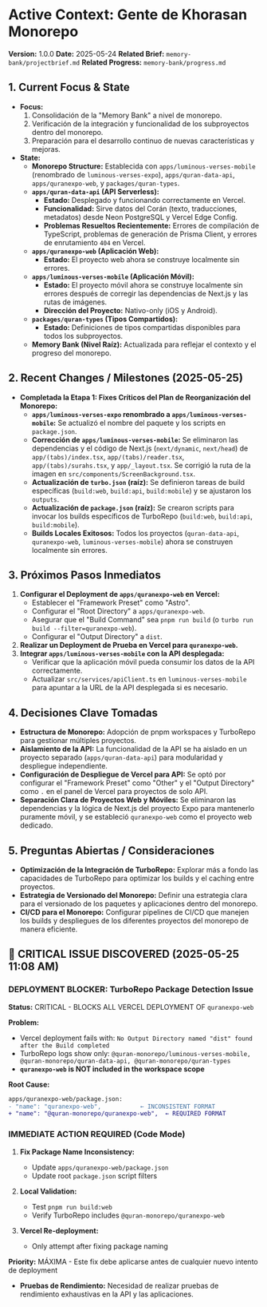 # Active Context: Gente de Khorasan Monorepo

**Version:** 1.0.0
**Date:** 2025-05-24
**Related Brief:** `memory-bank/projectbrief.md`
**Related Progress:** `memory-bank/progress.md`

## 1. Current Focus & State

-   **Focus:**
    1.  Consolidación de la "Memory Bank" a nivel de monorepo.
    2.  Verificación de la integración y funcionalidad de los subproyectos dentro del monorepo.
    3.  Preparación para el desarrollo continuo de nuevas características y mejoras.
-   **State:**
    -   **Monorepo Structure:** Establecida con `apps/luminous-verses-mobile` (renombrado de `luminous-verses-expo`), `apps/quran-data-api`, `apps/quranexpo-web`, y `packages/quran-types`.
    -   **`apps/quran-data-api` (API Serverless):**
        -   **Estado:** Desplegado y funcionando correctamente en Vercel.
        -   **Funcionalidad:** Sirve datos del Corán (texto, traducciones, metadatos) desde Neon PostgreSQL y Vercel Edge Config.
        -   **Problemas Resueltos Recientemente:** Errores de compilación de TypeScript, problemas de generación de Prisma Client, y errores de enrutamiento `404` en Vercel.
    -   **`apps/quranexpo-web` (Aplicación Web):**
        -   **Estado:** El proyecto web ahora se construye localmente sin errores.
    -   **`apps/luminous-verses-mobile` (Aplicación Móvil):**
        -   **Estado:** El proyecto móvil ahora se construye localmente sin errores después de corregir las dependencias de Next.js y las rutas de imágenes.
        -   **Dirección del Proyecto:** Nativo-only (iOS y Android).
    -   **`packages/quran-types` (Tipos Compartidos):**
        -   **Estado:** Definiciones de tipos compartidas disponibles para todos los subproyectos.
    -   **Memory Bank (Nivel Raíz):** Actualizada para reflejar el contexto y el progreso del monorepo.

## 2. Recent Changes / Milestones (2025-05-25)

-   **Completada la Etapa 1: Fixes Críticos del Plan de Reorganización del Monorepo:**
    -   **`apps/luminous-verses-expo` renombrado a `apps/luminous-verses-mobile`:** Se actualizó el nombre del paquete y los scripts en `package.json`.
    -   **Corrección de `apps/luminous-verses-mobile`:** Se eliminaron las dependencias y el código de Next.js (`next/dynamic`, `next/head`) de `app/(tabs)/index.tsx`, `app/(tabs)/reader.tsx`, `app/(tabs)/surahs.tsx`, y `app/_layout.tsx`. Se corrigió la ruta de la imagen en `src/components/ScreenBackground.tsx`.
    -   **Actualización de `turbo.json` (raíz):** Se definieron tareas de build específicas (`build:web`, `build:api`, `build:mobile`) y se ajustaron los `outputs`.
    -   **Actualización de `package.json` (raíz):** Se crearon scripts para invocar los builds específicos de TurboRepo (`build:web`, `build:api`, `build:mobile`).
    -   **Builds Locales Exitosos:** Todos los proyectos (`quran-data-api`, `quranexpo-web`, `luminous-verses-mobile`) ahora se construyen localmente sin errores.

## 3. Próximos Pasos Inmediatos

1.  **Configurar el Deployment de `apps/quranexpo-web` en Vercel:**
    *   Establecer el "Framework Preset" como "Astro".
    *   Configurar el "Root Directory" a `apps/quranexpo-web`.
    *   Asegurar que el "Build Command" sea `pnpm run build` (o `turbo run build --filter=quranexpo-web`).
    *   Configurar el "Output Directory" a `dist`.
2.  **Realizar un Deployment de Prueba en Vercel para `quranexpo-web`.**
3.  **Integrar `apps/luminous-verses-mobile` con la API desplegada:**
    *   Verificar que la aplicación móvil pueda consumir los datos de la API correctamente.
    *   Actualizar `src/services/apiClient.ts` en `luminous-verses-mobile` para apuntar a la URL de la API desplegada si es necesario.

## 4. Decisiones Clave Tomadas

-   **Estructura de Monorepo:** Adopción de pnpm workspaces y TurboRepo para gestionar múltiples proyectos.
-   **Aislamiento de la API:** La funcionalidad de la API se ha aislado en un proyecto separado (`apps/quran-data-api`) para modularidad y despliegue independiente.
-   **Configuración de Despliegue de Vercel para API:** Se optó por configurar el "Framework Preset" como "Other" y el "Output Directory" como `.` en el panel de Vercel para proyectos de solo API.
-   **Separación Clara de Proyectos Web y Móviles:** Se eliminaron las dependencias y la lógica de Next.js del proyecto Expo para mantenerlo puramente móvil, y se estableció `quranexpo-web` como el proyecto web dedicado.

## 5. Preguntas Abiertas / Consideraciones

-   **Optimización de la Integración de TurboRepo:** Explorar más a fondo las capacidades de TurboRepo para optimizar los builds y el caching entre proyectos.
-   **Estrategia de Versionado del Monorepo:** Definir una estrategia clara para el versionado de los paquetes y aplicaciones dentro del monorepo.
-   **CI/CD para el Monorepo:** Configurar pipelines de CI/CD que manejen los builds y despliegues de los diferentes proyectos del monorepo de manera eficiente.
## 🚨 CRITICAL ISSUE DISCOVERED (2025-05-25 11:08 AM)

### DEPLOYMENT BLOCKER: TurboRepo Package Detection Issue

**Status:** CRITICAL - BLOCKS ALL VERCEL DEPLOYMENT OF `quranexpo-web`

**Problem:**
- Vercel deployment fails with: `No Output Directory named "dist" found after the Build completed`
- TurboRepo logs show only: `@quran-monorepo/luminous-verses-mobile, @quran-monorepo/quran-data-api, @quran-monorepo/quran-types`
- **`quranexpo-web` is NOT included in the workspace scope**

**Root Cause:**
```diff
apps/quranexpo-web/package.json:
- "name": "quranexpo-web",           ← INCONSISTENT FORMAT
+ "name": "@quran-monorepo/quranexpo-web",  ← REQUIRED FORMAT
```

### IMMEDIATE ACTION REQUIRED (Code Mode)

1. **Fix Package Name Inconsistency:**
   - Update `apps/quranexpo-web/package.json`
   - Update root `package.json` script filters

2. **Local Validation:**
   - Test `pnpm run build:web`
   - Verify TurboRepo includes `@quran-monorepo/quranexpo-web`

3. **Vercel Re-deployment:**
   - Only attempt after fixing package naming

**Priority:** MÁXIMA - Este fix debe aplicarse antes de cualquier nuevo intento de deployment
-   **Pruebas de Rendimiento:** Necesidad de realizar pruebas de rendimiento exhaustivas en la API y las aplicaciones.